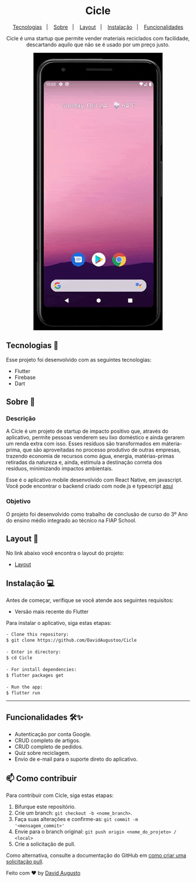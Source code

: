 <h1 align="center"> Cicle</h1>


<p align="center">
  <a href="#tecnologias-">Tecnologias</a>&nbsp;&nbsp;&nbsp;|&nbsp;&nbsp;&nbsp;
  <a href="#sobre-">Sobre</a>&nbsp;&nbsp;&nbsp;|&nbsp;&nbsp;&nbsp;
  <a href="#layout-">Layout</a>&nbsp;&nbsp;&nbsp;|&nbsp;&nbsp;&nbsp;
  <a href="#instalação-">Instalação</a>&nbsp;&nbsp;&nbsp;|&nbsp;&nbsp;&nbsp;
  <a href="#funcionalidades-">Funcionalidades</a>
</p>
<p align="center"> 
Cicle é uma startup que permite vender materiais reciclados com facilidade, descartando aquilo que não se é usado por um preço justo.


</p>
<p align="center">
<img src="assets/cell.gif" align="center" />
</p>


## Tecnologias 🚀 

Esse projeto foi desenvolvido com as seguintes tecnologias:

- Flutter
- Firebase
- Dart


## Sobre 📖


### Descrição
A Cicle é um projeto de startup de impacto positivo que, através do aplicativo, permite pessoas venderem seu lixo doméstico e ainda gerarem um renda extra com isso. Esses resíduos são transformados em máteria-prima, que são aproveitadas no processo produtivo de outras empresas, trazendo economia de recursos como água, energia, matérias-primas retiradas da natureza e, ainda, estimula a destinação correta dos resíduos, minimizando impactos ambientais.

Esse é o aplicativo mobile desenvolvido com React Native, em javascript. Você pode encontrar o backend criado com node.js e typescript [aqui](https://github.com/Stardust-Cruzaders/Imora-Backend)

### Objetivo
O projeto foi desenvolvido como trabalho de conclusão de curso do 3º Ano do ensino médio integrado ao técnico na FIAP School. 

##  Layout 🔖

No link abaixo você encontra o layout do projeto:

- [Layout](https://www.figma.com/file/yDjoNKatZiGCO3JS8961VJ/Cicle-App-Design?node-id=1%3A1726)


## Instalação 💻


Antes de começar, verifique se você atende aos seguintes requisitos:

- Versão mais recente do Flutter

 Para instalar o aplicativo, siga estas etapas:


```
- Clone this repository:
$ git clone https://github.com/DavidAugustoo/Cicle

- Enter in directory:
$ cd Cicle

- For install dependencies:
$ flutter packages get

- Run the app: 
$ flutter run
```
---

## Funcionalidades 🛠✨

- Autenticação por conta Google.
- CRUD completo de artigos.
- CRUD completo de pedidos.
- Quiz sobre reciclagem.
- Envio de e-mail para o suporte direto do aplicativo.


## 📫 Como contribuir
<!---Se o seu README for longo ou se você tiver algum processo ou etapas específicas que deseja que os contribuidores sigam, considere a criação de um arquivo CONTRIBUTING.md separado--->
Para contribuir com Cicle, siga estas etapas:

1. Bifurque este repositório.
2. Crie um branch: `git checkout -b <nome_branch>`.
3. Faça suas alterações e confirme-as: `git commit -m '<mensagem_commit>'`
4. Envie para o branch original: `git push origin <nome_do_projeto> / <local>`
5. Crie a solicitação de pull.

Como alternativa, consulte a documentação do GitHub em [como criar uma solicitação pull](https://help.github.com/en/github/collaborating-with-issues-and-pull-requests/creating-a-pull-request).

Feito com ♥ by [David Augusto](https://github.com/DavidAugustoo)
